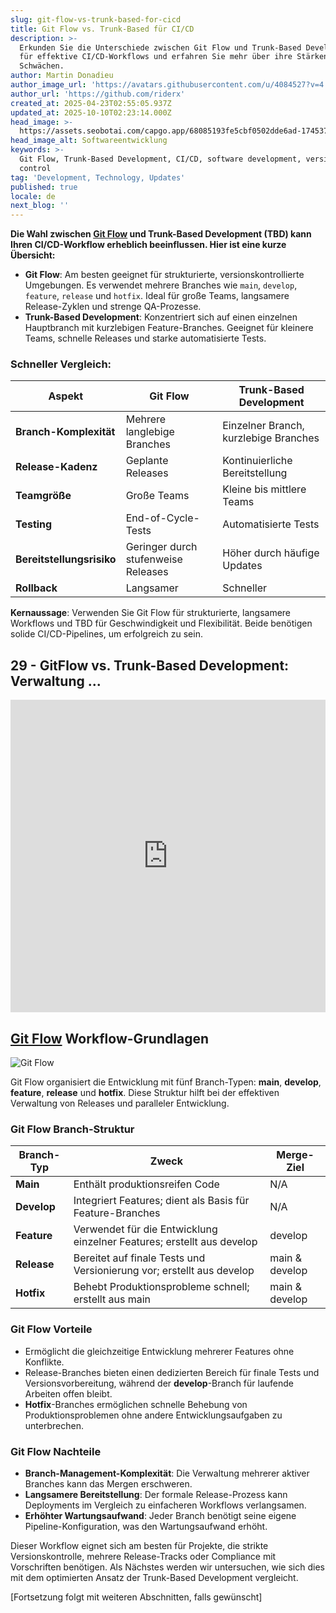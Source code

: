 ```yaml
---
slug: git-flow-vs-trunk-based-for-cicd
title: Git Flow vs. Trunk-Based für CI/CD
description: >-
  Erkunden Sie die Unterschiede zwischen Git Flow und Trunk-Based Development
  für effektive CI/CD-Workflows und erfahren Sie mehr über ihre Stärken und
  Schwächen.
author: Martin Donadieu
author_image_url: 'https://avatars.githubusercontent.com/u/4084527?v=4'
author_url: 'https://github.com/riderx'
created_at: 2025-04-23T02:55:05.937Z
updated_at: 2025-10-10T02:23:14.000Z
head_image: >-
  https://assets.seobotai.com/capgo.app/68085193fe5cbf0502dde6ad-1745376919736.jpg
head_image_alt: Softwareentwicklung
keywords: >-
  Git Flow, Trunk-Based Development, CI/CD, software development, version
  control
tag: 'Development, Technology, Updates'
published: true
locale: de
next_blog: ''
---
```

**Die Wahl zwischen [Git Flow](https://nvie.com/posts/a-successful-git-branching-model/) und Trunk-Based Development (TBD) kann Ihren CI/CD-Workflow erheblich beeinflussen. Hier ist eine kurze Übersicht:**

-   **Git Flow**: Am besten geeignet für strukturierte, versionskontrollierte Umgebungen. Es verwendet mehrere Branches wie `main`, `develop`, `feature`, `release` und `hotfix`. Ideal für große Teams, langsamere Release-Zyklen und strenge QA-Prozesse.
-   **Trunk-Based Development**: Konzentriert sich auf einen einzelnen Hauptbranch mit kurzlebigen Feature-Branches. Geeignet für kleinere Teams, schnelle Releases und starke automatisierte Tests.

### Schneller Vergleich:

| Aspekt | Git Flow | Trunk-Based Development |
| --- | --- | --- |
| **Branch-Komplexität** | Mehrere langlebige Branches | Einzelner Branch, kurzlebige Branches |
| **Release-Kadenz** | Geplante Releases | Kontinuierliche Bereitstellung |
| **Teamgröße** | Große Teams | Kleine bis mittlere Teams |
| **Testing** | End-of-Cycle-Tests | Automatisierte Tests |
| **Bereitstellungsrisiko** | Geringer durch stufenweise Releases | Höher durch häufige Updates |
| **Rollback** | Langsamer | Schneller |

**Kernaussage**: Verwenden Sie Git Flow für strukturierte, langsamere Workflows und TBD für Geschwindigkeit und Flexibilität. Beide benötigen solide CI/CD-Pipelines, um erfolgreich zu sein.

## 29 - GitFlow vs. Trunk-Based Development: Verwaltung ...

<iframe src="https://www.youtube.com/embed/_24yLROhdHI" aria-label="YouTube video player" frameborder="0" allow="accelerometer; autoplay; clipboard-write; encrypted-media; gyroscope; picture-in-picture; web-share" referrerpolicy="strict-origin-when-cross-origin" style="width: 100%; height: 500px;" allowfullscreen></iframe>

## [Git Flow](https://nvie.com/posts/a-successful-git-branching-model/) Workflow-Grundlagen

![Git Flow](https://assets.seobotai.com/capgo.app/68085193fe5cbf0502dde6ad/7bc9375d356ef2d5849efed49227325e.jpg)

Git Flow organisiert die Entwicklung mit fünf Branch-Typen: **main**, **develop**, **feature**, **release** und **hotfix**. Diese Struktur hilft bei der effektiven Verwaltung von Releases und paralleler Entwicklung.

### Git Flow Branch-Struktur

| Branch-Typ | Zweck | Merge-Ziel |
| --- | --- | --- |
| **Main** | Enthält produktionsreifen Code | N/A |
| **Develop** | Integriert Features; dient als Basis für Feature-Branches | N/A |
| **Feature** | Verwendet für die Entwicklung einzelner Features; erstellt aus develop | develop |
| **Release** | Bereitet auf finale Tests und Versionierung vor; erstellt aus develop | main & develop |
| **Hotfix** | Behebt Produktionsprobleme schnell; erstellt aus main | main & develop |

### Git Flow Vorteile

-   Ermöglicht die gleichzeitige Entwicklung mehrerer Features ohne Konflikte.
-   Release-Branches bieten einen dedizierten Bereich für finale Tests und Versionsvorbereitung, während der **develop**-Branch für laufende Arbeiten offen bleibt.
-   **Hotfix**-Branches ermöglichen schnelle Behebung von Produktionsproblemen ohne andere Entwicklungsaufgaben zu unterbrechen.

### Git Flow Nachteile

-   **Branch-Management-Komplexität**: Die Verwaltung mehrerer aktiver Branches kann das Mergen erschweren.
-   **Langsamere Bereitstellung**: Der formale Release-Prozess kann Deployments im Vergleich zu einfacheren Workflows verlangsamen.
-   **Erhöhter Wartungsaufwand**: Jeder Branch benötigt seine eigene Pipeline-Konfiguration, was den Wartungsaufwand erhöht.

Dieser Workflow eignet sich am besten für Projekte, die strikte Versionskontrolle, mehrere Release-Tracks oder Compliance mit Vorschriften benötigen. Als Nächstes werden wir untersuchen, wie sich dies mit dem optimierten Ansatz der Trunk-Based Development vergleicht.

[Fortsetzung folgt mit weiteren Abschnitten, falls gewünscht]
